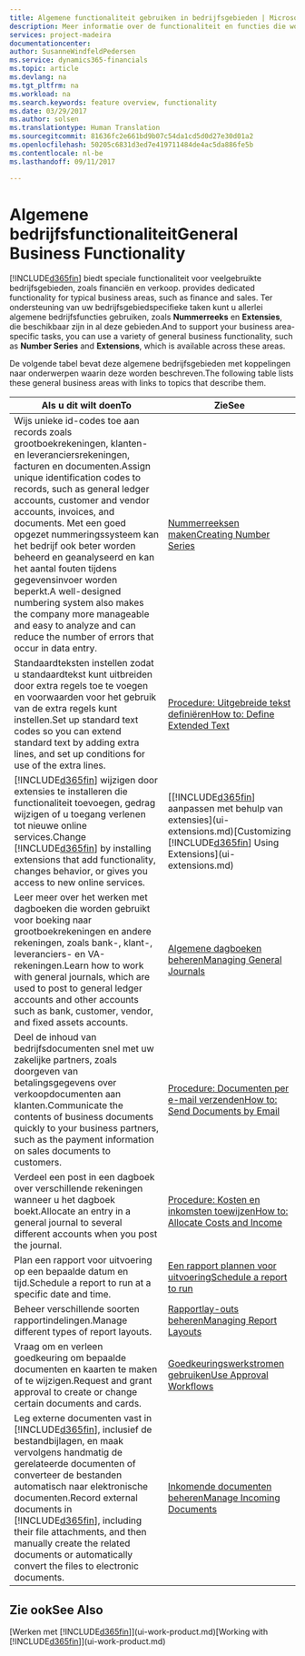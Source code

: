 ```yaml
---
title: Algemene functionaliteit gebruiken in bedrijfsgebieden | Microsoft Docs
description: Meer informatie over de functionaliteit en functies die worden gebruikt in bedrijfsgebieden in Dynamics 365 for Financials.
services: project-madeira
documentationcenter: 
author: SusanneWindfeldPedersen
ms.service: dynamics365-financials
ms.topic: article
ms.devlang: na
ms.tgt_pltfrm: na
ms.workload: na
ms.search.keywords: feature overview, functionality
ms.date: 03/29/2017
ms.author: solsen
ms.translationtype: Human Translation
ms.sourcegitcommit: 81636fc2e661bd9b07c54da1cd5d0d27e30d01a2
ms.openlocfilehash: 50205c6831d3ed7e419711484de4ac5da886fe5b
ms.contentlocale: nl-be
ms.lasthandoff: 09/11/2017

---
```

# <a name="general-business-functionality"></a><span data-ttu-id="a81d0-103">Algemene bedrijfsfunctionaliteit</span><span class="sxs-lookup"><span data-stu-id="a81d0-103">General Business Functionality</span></span>
[!INCLUDE[d365fin](includes/d365fin_md.md)]<span data-ttu-id="a81d0-104"> biedt speciale functionaliteit voor veelgebruikte bedrijfsgebieden, zoals financiën en verkoop.</span><span class="sxs-lookup"><span data-stu-id="a81d0-104"> provides dedicated functionality for typical business areas, such as finance and sales.</span></span> <span data-ttu-id="a81d0-105">Ter ondersteuning van uw bedrijfsgebiedspecifieke taken kunt u allerlei algemene bedrijfsfuncties gebruiken, zoals **Nummerreeks** en **Extensies**, die beschikbaar zijn in al deze gebieden.</span><span class="sxs-lookup"><span data-stu-id="a81d0-105">And to support your business area-specific tasks, you can use a variety of general business functionality, such as **Number Series** and **Extensions**, which is available across these areas.</span></span>

<span data-ttu-id="a81d0-106">De volgende tabel bevat deze algemene bedrijfsgebieden met koppelingen naar onderwerpen waarin deze worden beschreven.</span><span class="sxs-lookup"><span data-stu-id="a81d0-106">The following table lists these general business areas with links to topics that describe them.</span></span>

| <span data-ttu-id="a81d0-107">Als u dit wilt doen</span><span class="sxs-lookup"><span data-stu-id="a81d0-107">To</span></span> | <span data-ttu-id="a81d0-108">Zie</span><span class="sxs-lookup"><span data-stu-id="a81d0-108">See</span></span> |
| --- | --- |
| <span data-ttu-id="a81d0-109">Wijs unieke id-codes toe aan records zoals grootboekrekeningen, klanten- en leveranciersrekeningen, facturen en documenten.</span><span class="sxs-lookup"><span data-stu-id="a81d0-109">Assign unique identification codes to records, such as general ledger accounts, customer and vendor accounts, invoices, and documents.</span></span> <span data-ttu-id="a81d0-110">Met een goed opgezet nummeringssysteem kan het bedrijf ook beter worden beheerd en geanalyseerd en kan het aantal fouten tijdens gegevensinvoer worden beperkt.</span><span class="sxs-lookup"><span data-stu-id="a81d0-110">A well-designed numbering system also makes the company more manageable and easy to analyze and can reduce the number of errors that occur in data entry.</span></span> |[<span data-ttu-id="a81d0-111">Nummerreeksen maken</span><span class="sxs-lookup"><span data-stu-id="a81d0-111">Creating Number Series</span></span>](ui-create-number-series.md) |
| <span data-ttu-id="a81d0-112">Standaardteksten instellen zodat u standaardtekst kunt uitbreiden door extra regels toe te voegen en voorwaarden voor het gebruik van de extra regels kunt instellen.</span><span class="sxs-lookup"><span data-stu-id="a81d0-112">Set up standard text codes so you can extend standard text by adding extra lines, and set up conditions for use of the extra lines.</span></span> |[<span data-ttu-id="a81d0-113">Procedure: Uitgebreide tekst definiëren</span><span class="sxs-lookup"><span data-stu-id="a81d0-113">How to: Define Extended Text</span></span>](ui-how-define-ext-text.md) |
| <span data-ttu-id="a81d0-114">[!INCLUDE[d365fin](includes/d365fin_md.md)] wijzigen door extensies te installeren die functionaliteit toevoegen, gedrag wijzigen of u toegang verlenen tot nieuwe online services.</span><span class="sxs-lookup"><span data-stu-id="a81d0-114">Change [!INCLUDE[d365fin](includes/d365fin_md.md)] by installing extensions that add functionality, changes behavior, or gives you access to new online services.</span></span> |<span data-ttu-id="a81d0-115">[[!INCLUDE[d365fin](includes/d365fin_md.md)] aanpassen met behulp van extensies](ui-extensions.md)</span><span class="sxs-lookup"><span data-stu-id="a81d0-115">[Customizing [!INCLUDE[d365fin](includes/d365fin_md.md)] Using Extensions](ui-extensions.md)</span></span> |
| <span data-ttu-id="a81d0-116">Leer meer over het werken met dagboeken die worden gebruikt voor boeking naar grootboekrekeningen en andere rekeningen, zoals bank-, klant-, leveranciers- en VA-rekeningen.</span><span class="sxs-lookup"><span data-stu-id="a81d0-116">Learn how to work with general journals, which are used to post to general ledger accounts and other accounts such as bank, customer, vendor, and fixed assets accounts.</span></span> |[<span data-ttu-id="a81d0-117">Algemene dagboeken beheren</span><span class="sxs-lookup"><span data-stu-id="a81d0-117">Managing General Journals</span></span>](ui-work-general-journals.md) |
| <span data-ttu-id="a81d0-118">Deel de inhoud van bedrijfsdocumenten snel met uw zakelijke partners, zoals doorgeven van betalingsgegevens over verkoopdocumenten aan klanten.</span><span class="sxs-lookup"><span data-stu-id="a81d0-118">Communicate the contents of business documents quickly to your business partners, such as the payment information on sales documents to customers.</span></span> |[<span data-ttu-id="a81d0-119">Procedure: Documenten per e-mail verzenden</span><span class="sxs-lookup"><span data-stu-id="a81d0-119">How to: Send Documents by Email</span></span>](ui-how-send-documents-email.md) |
| <span data-ttu-id="a81d0-120">Verdeel een post in een dagboek over verschillende rekeningen wanneer u het dagboek boekt.</span><span class="sxs-lookup"><span data-stu-id="a81d0-120">Allocate an entry in a general journal to several different accounts when you post the journal.</span></span> |[<span data-ttu-id="a81d0-121">Procedure: Kosten en inkomsten toewijzen</span><span class="sxs-lookup"><span data-stu-id="a81d0-121">How to: Allocate Costs and Income</span></span>](year-allocate-costs-income.md) |
| <span data-ttu-id="a81d0-122">Plan een rapport voor uitvoering op een bepaalde datum en tijd.</span><span class="sxs-lookup"><span data-stu-id="a81d0-122">Schedule a report to run at a specific date and time.</span></span> |[<span data-ttu-id="a81d0-123">Een rapport plannen voor uitvoering</span><span class="sxs-lookup"><span data-stu-id="a81d0-123">Schedule a report to run</span></span>](ui-schedule-report.md) |
| <span data-ttu-id="a81d0-124">Beheer verschillende soorten rapportindelingen.</span><span class="sxs-lookup"><span data-stu-id="a81d0-124">Manage different types of report layouts.</span></span> |[<span data-ttu-id="a81d0-125">Rapportlay-outs beheren</span><span class="sxs-lookup"><span data-stu-id="a81d0-125">Managing Report Layouts</span></span>](ui-manage-report-layouts.md) |
| <span data-ttu-id="a81d0-126">Vraag om en verleen goedkeuring om bepaalde documenten en kaarten te maken of te wijzigen.</span><span class="sxs-lookup"><span data-stu-id="a81d0-126">Request and grant approval to create or change certain documents and cards.</span></span> |[<span data-ttu-id="a81d0-127">Goedkeuringswerkstromen gebruiken</span><span class="sxs-lookup"><span data-stu-id="a81d0-127">Use Approval Workflows</span></span>](across-how-use-approval-workflows.md) |
| <span data-ttu-id="a81d0-128">Leg externe documenten vast in [!INCLUDE[d365fin](includes/d365fin_md.md)], inclusief de bestandbijlagen, en maak vervolgens handmatig de gerelateerde documenten of converteer de bestanden automatisch naar elektronische documenten.</span><span class="sxs-lookup"><span data-stu-id="a81d0-128">Record external documents in [!INCLUDE[d365fin](includes/d365fin_md.md)], including their file attachments, and then manually create the related documents or automatically convert the files to electronic documents.</span></span> |[<span data-ttu-id="a81d0-129">Inkomende documenten beheren</span><span class="sxs-lookup"><span data-stu-id="a81d0-129">Manage Incoming Documents</span></span>](across-income-documents.md) |

## <a name="see-also"></a><span data-ttu-id="a81d0-130">Zie ook</span><span class="sxs-lookup"><span data-stu-id="a81d0-130">See Also</span></span>
<span data-ttu-id="a81d0-131">[Werken met [!INCLUDE[d365fin](includes/d365fin_md.md)]](ui-work-product.md)</span><span class="sxs-lookup"><span data-stu-id="a81d0-131">[Working with [!INCLUDE[d365fin](includes/d365fin_md.md)]](ui-work-product.md)</span></span>

